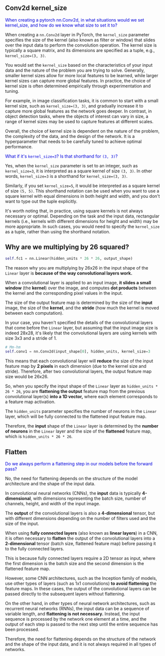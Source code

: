 ## Conv2d kernel_size

<span style="color:#0000dd;">When creating a pytorch nn.Conv2d, in what situations would we set kernel_size, and how do we know what size to set it to?</span>

When creating a `nn.Conv2d` layer in PyTorch, the `kernel_size` parameter specifies the size of the kernel (also known as filter or window) that slides over the input data to perform the convolution operation. The kernel size is typically a square matrix, and its dimensions are specified as a tuple, e.g., `kernel_size=(3, 3)`.

You would set the `kernel_size` based on the characteristics of your input data and the nature of the problem you are trying to solve. Generally, smaller kernel sizes allow for more local features to be learned, while larger kernel sizes can capture more global features. In practice, the choice of kernel size is often determined empirically through experimentation and tuning.

For example, in image classification tasks, it is common to start with a small kernel size, such as `kernel_size=(3, 3)`, and gradually increase it to capture more global features as the network goes deeper. In contrast, in object detection tasks, where the objects of interest can vary in size, a range of kernel sizes may be used to capture features at different scales.

Overall, the choice of kernel size is dependent on the nature of the problem, the complexity of the data, and the design of the network. It is a hyperparameter that needs to be carefully tuned to achieve optimal performance.

<span style="color:#0000dd;">What if it's `kernel_size=3`?  Is that shorthand for `(3, 3)`?</span>

Yes, when the `kernel_size` parameter is set to an integer, such as `kernel_size=3`, it is interpreted as a square kernel of size `(3, 3)`. In other words, `kernel_size=3` is a shorthand for `kernel_size=(3, 3)`. 

Similarly, if you set `kernel_size=5`, it would be interpreted as a square kernel of size `(5, 5)`. This shorthand notation can be used when you want to use a square kernel with equal dimensions in both height and width, and you don't want to type out the tuple explicitly.

It's worth noting that, in practice, using square kernels is not always necessary or optimal. Depending on the task and the input data, rectangular kernels (i.e., kernels with different dimensions for height and width) may be more appropriate. In such cases, you would need to specify the `kernel_size` as a tuple, rather than using the shorthand notation.

## Why are we multiplying by 26 squared?

```py
self.fc1 = nn.Linear(hidden_units * 26 * 26, output_shape)
```

The reason why you are multiplying by 26x26 in the input shape of the `Linear` layer is **because of the way convolutional layers work.**

When a convolutional layer is applied to an input image, **it slides a small window** (the **kernel**) over the image, and computes **dot products** between the kernel and the corresponding pixel values in the input.

The size of the output feature map is determined by the size of the **input** image, the size of the **kernel**, and the **stride** (how much the kernel is moved between each computation).

In your case, you haven't specified the details of the convolutional layers that come before the `Linear` layer, but assuming that the input image size is indeed 28x28, it's likely that the convolutional layers are using kernels with size 3x3 and a stride of 1.

```py
# Mm-hm
self.conv1 = nn.Conv2d(input_shape[0], hidden_units, kernel_size=3
```

This means that each convolutional layer will **reduce** the size of the input feature map by **2 pixels** in each dimension (due to the kernel size and stride). Therefore, after two convolutional layers, the output feature map size would be 26x26.

So, when you specify the input shape of the `Linear` layer as `hidden_units * 26 * 26`, you are **flattening the output** feature map from the previous convolutional layer(s) **into a 1D vector,** where each element corresponds to a feature map activation.

The `hidden_units` parameter specifies the number of neurons in the `Linear` layer, which will be fully connected to the flattened input feature map. 

Therefore, the **input** shape of the `Linear` layer is determined by the **number of neurons** in the `Linear` layer and the size of the **flattened** feature map, which is `hidden_units * 26 * 26`.

## Flatten

<span style="color:#0000dd;">Do we always perform a flattening step in our models before the forward pass?</span>

No, the need for flattening depends on the structure of the model architecture and the shape of the input data.

In convolutional neural networks (CNNs), the **input** data is typically **4-dimensional**, with dimensions representing the batch size, number of channels, height, and width of the input image.

The **output** of the convolutional layers is also a **4-dimensional** tensor, but with different dimensions depending on the number of filters used and the size of the input.

When using **fully connected layers** (also known as **linear layers**) in a CNN, it is often necessary to **flatten** the output of the convolutional layers into a **2-dimensional** tensor (batch size, flattened feature map) before passing it to the fully connected layers.

This is because fully connected layers require a 2D tensor as input, where the first dimension is the batch size and the second dimension is the flattened feature map.

However, some CNN architectures, such as the Inception family of models, use other types of layers (such as 1x1 convolutions) **to avoid flattening** the feature maps. In these cases, the output of the convolutional layers can be passed directly to the subsequent layers without flattening.

On the other hand, in other types of neural network architectures, such as recurrent neural networks (RNNs), the input data can be a sequence of variable length, and **flattening is not necessary.** Instead, the input sequence is processed by the network one element at a time, and the output of each step is passed to the next step until the entire sequence has been processed.

Therefore, the need for flattening depends on the structure of the network and the shape of the input data, and it is not always required in all types of networks.

<br>
